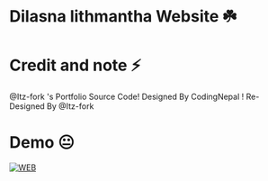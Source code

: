 # Dilasna lithmantha Website ☘️

# Credit and note ⚡
  @Itz-fork 's Portfolio Source Code! Designed By CodingNepal ! Re-Designed By @Itz-fork

# Demo 😐
  [![WEB](https://img.shields.io/badge/Visit%20Website-dilasnaafk.github.io-blue)](https://dilasnaafk.github.io)
  
